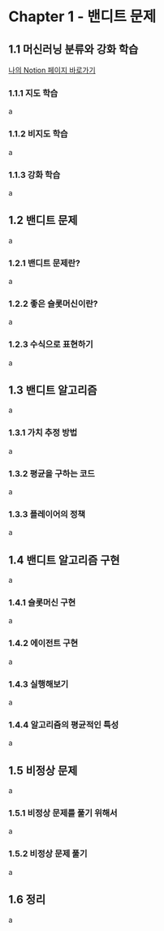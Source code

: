 # Chapter 1 - 밴디트 문제

## 1.1 머신러닝 분류와 강화 학습
[나의 Notion 페이지 바로가기](https://honorable-noodle-1d0.notion.site/Chapter-1-1ec08f682c5a80f68354fa103ea33a7c?pvs=4)
### 1.1.1 지도 학습
a
### 1.1.2 비지도 학습
a
### 1.1.3 강화 학습
a

## 1.2 밴디트 문제
a
### 1.2.1 밴디트 문제란?
a
### 1.2.2 좋은 슬롯머신이란?
a
### 1.2.3 수식으로 표현하기
a

## 1.3 밴디트 알고리즘
a
### 1.3.1 가치 추정 방법
a
### 1.3.2 평균을 구하는 코드
a
### 1.3.3 플레이어의 정책
a

## 1.4 밴디트 알고리즘 구현
a
### 1.4.1 슬롯머신 구현
a
### 1.4.2 에이전트 구현
a
### 1.4.3 실행해보기
a
### 1.4.4 알고리즘의 평균적인 특성
a

## 1.5 비정상 문제
a
### 1.5.1 비정상 문제를 풀기 위해서
a
### 1.5.2 비정상 문제 풀기
a

## 1.6 정리
a